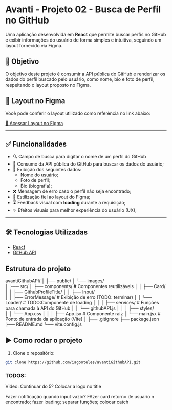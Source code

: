 # Avanti - Projeto 02 - Busca de Perfil no GitHub

Uma aplicação desenvolvida em **React** que permite buscar perfis no GitHub e exibir informações do usuário de forma simples e intuitiva, seguindo um layout fornecido via Figma.

## 📝 Objetivo

O objetivo deste projeto é consumir a API pública do GitHub e renderizar os dados do perfil buscado pelo usuário, como nome, bio e foto de perfil, respeitando o layout proposto no Figma.

## 🔗 Layout no Figma

Você pode conferir o layout utilizado como referência no link abaixo:

[🔗 Acessar Layout no Figma](https://www.figma.com/proto/DqtFxC6312M32mLt8FpJjq/inovation-class?page-id=22%3A2864&node-id=22-4293&viewport=359%2C115%2C0.25&t=SHsEqEgaMrXGMKwv-1&scaling=scale-down-width&content-scaling=fixed&starting-point-node-id=22%3A4293&show-proto-sidebar=1)

---

## ✅ Funcionalidades

- 🔍 Campo de busca para digitar o nome de um perfil do GitHub
- 📡 Consumo da API pública do GitHub para buscar os dados do usuário;
- 👤 Exibição dos seguintes dados:
  - Nome do usuário;
  - Foto de perfil;
  - Bio (biografia);
- ❌ Mensagem de erro caso o perfil não seja encontrado;
- 🎨 Estilização fiel ao layout do Figma;
- ⏳ Feedback visual com **loading** durante a requisição;
- ✨ Efeitos visuais para melhor experiência do usuário (UX);

---

## 🛠️ Tecnologias Utilizadas

- [React](https://reactjs.org/)
- [GitHub API](https://api.github.com/)

## Estrutura do projeto

avantiGithubAPI/
│
├── public/
│   └── images/               
│
├── src/
│   ├── components/           # Componentes reutilizáveis
│   │   ├── Card/             
│   │   ├── GithubProfileTitle/ 
│   │   ├── Input/            
│   │   ├── ErrorMessage/     # Exibição de erro (TODO: terminar)
│   │   └── Loader/           # TODO:Componente de loading
│   │
│   ├── services/             # Funções para chamada à API do GitHub
│   │   └── githubAPI.js
│   │
│   ├── styles/               
│   │   └── App.css
│   │
│   ├── App.jsx               # Componente raiz
│   └── main.jsx              # Ponto de entrada da aplicação (Vite)
│
├── .gitignore
├── package.json
├── README.md
└── vite.config.js




## ▶️ Como rodar o projeto

1. Clone o repositório:
```bash
git clone https://github.com/iagooteles/avantiGithubAPI.git
```

### TODOS:

Video: Continuar do 5º
Colocar a logo no title

Fazer notificação quando input vazio?
FAzer card retorno de usuario n encontrado;
fazer loading;
separar funções;
colocar catch